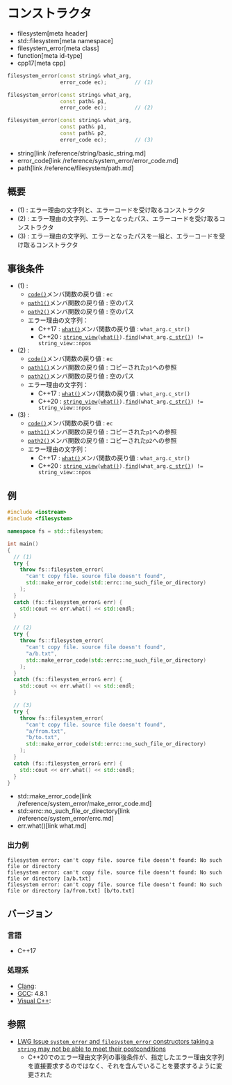 # コンストラクタ
* filesystem[meta header]
* std::filesystem[meta namespace]
* filesystem_error[meta class]
* function[meta id-type]
* cpp17[meta cpp]

```cpp
filesystem_error(const string& what_arg,
                 error_code ec);         // (1)

filesystem_error(const string& what_arg,
                 const path& p1,
                 error_code ec);         // (2)

filesystem_error(const string& what_arg,
                 const path& p1,
                 const path& p2,
                 error_code ec);         // (3)
```
* string[link /reference/string/basic_string.md]
* error_code[link /reference/system_error/error_code.md]
* path[link /reference/filesystem/path.md]

## 概要
- (1) : エラー理由の文字列と、エラーコードを受け取るコンストラクタ
- (2) : エラー理由の文字列、エラーとなったパス、エラーコードを受け取るコンストラクタ
- (3) : エラー理由の文字列、エラーとなったパスを一組と、エラーコードを受け取るコンストラクタ


## 事後条件
- (1) :
    - [`code()`](code.md)メンバ関数の戻り値 : `ec`
    - [`path1()`](path1.md)メンバ関数の戻り値 : 空のパス
    - [`path2()`](path2.md)メンバ関数の戻り値 : 空のパス
    - エラー理由の文字列：
        - C++17 : [`what()`](what.md)メンバ関数の戻り値 : `what_arg.c_str()`
        - C++20 : [`string_view`](/reference/string_view/basic_string_view.md)`(`[`what()`](what.md)`).`[`find`](/reference/string_view/basic_string_view/find.md)`(what_arg.`[`c_str()`](/reference/string/basic_string/c_str.md)`) != string_view::npos`
- (2) :
    - [`code()`](code.md)メンバ関数の戻り値 : `ec`
    - [`path1()`](path1.md)メンバ関数の戻り値 : コピーされた`p1`への参照
    - [`path2()`](path2.md)メンバ関数の戻り値 : 空のパス
    - エラー理由の文字列：
        - C++17 : [`what()`](what.md)メンバ関数の戻り値 : `what_arg.c_str()`
        - C++20 : [`string_view`](/reference/string_view/basic_string_view.md)`(`[`what()`](what.md)`).`[`find`](/reference/string_view/basic_string_view/find.md)`(what_arg.`[`c_str()`](/reference/string/basic_string/c_str.md)`) != string_view::npos`
- (3) :
    - [`code()`](code.md)メンバ関数の戻り値 : `ec`
    - [`path1()`](path1.md)メンバ関数の戻り値 : コピーされた`p1`への参照
    - [`path2()`](path2.md)メンバ関数の戻り値 : コピーされた`p2`への参照
    - エラー理由の文字列：
        - C++17 : [`what()`](what.md)メンバ関数の戻り値 : `what_arg.c_str()`
        - C++20 : [`string_view`](/reference/string_view/basic_string_view.md)`(`[`what()`](what.md)`).`[`find`](/reference/string_view/basic_string_view/find.md)`(what_arg.`[`c_str()`](/reference/string/basic_string/c_str.md)`) != string_view::npos`


## 例
```cpp example
#include <iostream>
#include <filesystem>

namespace fs = std::filesystem;

int main()
{
  // (1)
  try {
    throw fs::filesystem_error(
      "can't copy file. source file doesn't found",
      std::make_error_code(std::errc::no_such_file_or_directory)
    );
  }
  catch (fs::filesystem_error& err) {
    std::cout << err.what() << std::endl;
  }

  // (2)
  try {
    throw fs::filesystem_error(
      "can't copy file. source file doesn't found",
      "a/b.txt",
      std::make_error_code(std::errc::no_such_file_or_directory)
    );
  }
  catch (fs::filesystem_error& err) {
    std::cout << err.what() << std::endl;
  }

  // (3)
  try {
    throw fs::filesystem_error(
      "can't copy file. source file doesn't found",
      "a/from.txt",
      "b/to.txt",
      std::make_error_code(std::errc::no_such_file_or_directory)
    );
  }
  catch (fs::filesystem_error& err) {
    std::cout << err.what() << std::endl;
  }
}
```
* std::make_error_code[link /reference/system_error/make_error_code.md]
* std::errc::no_such_file_or_directory[link /reference/system_error/errc.md]
* err.what()[link what.md]

### 出力例
```
filesystem error: can't copy file. source file doesn't found: No such file or directory
filesystem error: can't copy file. source file doesn't found: No such file or directory [a/b.txt]
filesystem error: can't copy file. source file doesn't found: No such file or directory [a/from.txt] [b/to.txt]
```

## バージョン
### 言語
- C++17

### 処理系
- [Clang](/implementation.md#clang):
- [GCC](/implementation.md#gcc): 4.8.1
- [Visual C++](/implementation.md#visual_cpp):


## 参照
- [LWG Issue `system_error` and `filesystem_error` constructors taking a `string` may not be able to meet their postconditions](https://wg21.cmeerw.net/lwg/issue3112)
    - C++20でのエラー理由文字列の事後条件が、指定したエラー理由文字列を直接要求するのではなく、それを含んでいることを要求するように変更された
